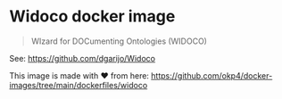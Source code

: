 # Widoco docker image

> WIzard for DOCumenting Ontologies (WIDOCO)

See: <https://github.com/dgarijo/Widoco>

This image is made with ❤️ from here: <https://github.com/okp4/docker-images/tree/main/dockerfiles/widoco>
